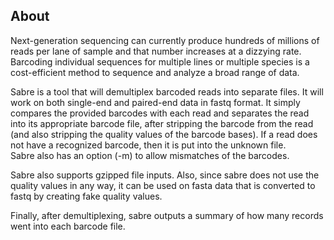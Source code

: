 ## About

Next-generation sequencing can currently produce hundreds of millions of reads
per lane of sample and that number increases at a dizzying rate.  Barcoding
individual sequences for multiple lines or multiple species is a cost-efficient
method to sequence and analyze a broad range of data.

Sabre is a tool that will demultiplex barcoded reads into separate files. 
It will work on both single-end and paired-end data in fastq format.
It simply compares the provided barcodes with each read and separates
the read into its appropriate barcode file, after stripping the barcode from
the read (and also stripping the quality values of the barcode bases).  If
a read does not have a recognized barcode, then it is put into the unknown file.  
Sabre also has an option (-m) to allow mismatches of the barcodes.

Sabre also supports gzipped file inputs.  Also, since sabre does not use the 
quality values in any way, it can be used on fasta data that is converted to
fastq by creating fake quality values.

Finally, after demultiplexing, sabre outputs a summary of how many records
went into each barcode file.
